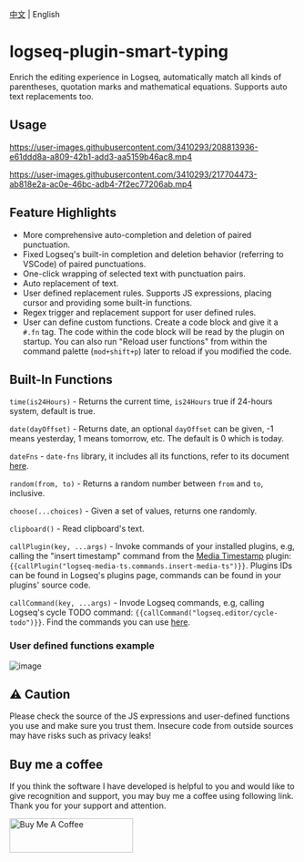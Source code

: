 [中文](README.md) | English

# logseq-plugin-smart-typing

Enrich the editing experience in Logseq, automatically match all kinds of parentheses, quotation marks and mathematical equations. Supports auto text replacements too.

## Usage

https://user-images.githubusercontent.com/3410293/208813936-e61ddd8a-a809-42b1-add3-aa5159b46ac8.mp4

https://user-images.githubusercontent.com/3410293/217704473-ab818e2a-ac0e-46bc-adb4-7f2ec77206ab.mp4

## Feature Highlights

- More comprehensive auto-completion and deletion of paired punctuation.
- Fixed Logseq's built-in completion and deletion behavior (referring to VSCode) of paired punctuations.
- One-click wrapping of selected text with punctuation pairs.
- Auto replacement of text.
- User defined replacement rules. Supports JS expressions, placing cursor and providing some built-in functions.
- Regex trigger and replacement support for user defined rules.
- User can define custom functions. Create a code block and give it a `#.fn` tag. The code within the code block will be read by the plugin on startup. You can also run "Reload user functions" from within the command palette (`mod+shift+p`) later to reload if you modified the code.

## Built-In Functions

`time(is24Hours)` - Returns the current time, `is24Hours` true if 24-hours system, default is true.

`date(dayOffset)` - Returns date, an optional `dayOffset` can be given, -1 means yesterday, 1 means tomorrow, etc. The default is 0 which is today.

`dateFns` - `date-fns` library, it includes all its functions, refer to its document [here](https://date-fns.org/v2.29.3/docs/Getting-Started).

`random(from, to)` - Returns a random number between `from` and `to`, inclusive.

`choose(...choices)` - Given a set of values, returns one randomly.

`clipboard()` - Read clipboard's text.

`callPlugin(key, ...args)` - Invoke commands of your installed plugins, e.g, calling the "insert timestamp" command from the [Media Timestamp](https://github.com/sethyuan/logseq-plugin-media-ts) plugin: `{{callPlugin("logseq-media-ts.commands.insert-media-ts")}}`. Plugins IDs can be found in Logseq's plugins page, commands can be found in your plugins' source code.

`callCommand(key, ...args)` - Invode Logseq commands, e.g, calling Logseq's cycle TODO command: `{{callCommand("logseq.editor/cycle-todo")}}`. Find the commands you can use [here](https://logseq.github.io/plugins/types/ExternalCommandType.html).

### User defined functions example

![image](https://user-images.githubusercontent.com/3410293/208601883-7c4e421e-43d4-43b1-8438-4cfdf59d030a.png)

## ⚠️ Caution

Please check the source of the JS expressions and user-defined functions you use and make sure you trust them. Insecure code from outside sources may have risks such as privacy leaks!

## Buy me a coffee

If you think the software I have developed is helpful to you and would like to give recognition and support, you may buy me a coffee using following link. Thank you for your support and attention.

<a href="https://www.buymeacoffee.com/sethyuan" target="_blank"><img src="https://cdn.buymeacoffee.com/buttons/v2/default-blue.png" alt="Buy Me A Coffee" style="height: 60px !important;width: 217px !important;" ></a>
